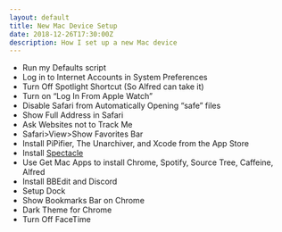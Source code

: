 ```yaml
---
layout: default
title: New Mac Device Setup
date: 2018-12-26T17:30:00Z
description: How I set up a new Mac device
---
```


 * Run my Defaults script
 * Log in to Internet Accounts in System Preferences
 * Turn Off Spotlight Shortcut (So Alfred can take it)
 * Turn on “Log In From Apple Watch”
 * Disable Safari from Automatically Opening “safe” files
 * Show Full Address in Safari
 * Ask Websites not to Track Me
 * Safari>View>Show Favorites Bar
 * Install PiPifier, The Unarchiver, and Xcode from the App Store
 * Install [Spectacle](https://www.spectacleapp.com)
 * Use Get Mac Apps to install Chrome, Spotify, Source Tree, Caffeine, Alfred
 * Install BBEdit and Discord
 * Setup Dock
 * Show Bookmarks Bar on Chrome
 * Dark Theme for Chrome
 * Turn Off FaceTime
